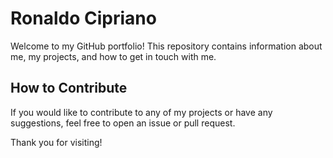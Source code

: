 # Ronaldo Cipriano

Welcome to my GitHub portfolio! This repository contains information about me, my projects, and how to get in touch with me.

## How to Contribute

If you would like to contribute to any of my projects or have any suggestions, feel free to open an issue or pull request.

Thank you for visiting!